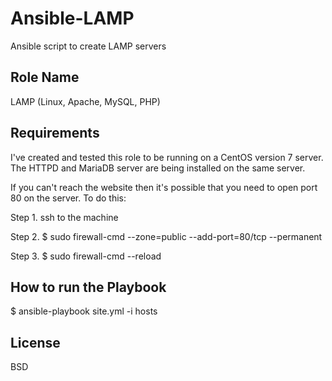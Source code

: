 # Ansible-LAMP
Ansible script to create LAMP servers

Role Name
------------

LAMP (Linux, Apache, MySQL, PHP)

Requirements
------------

I've created and tested this role to be running on a CentOS version 7 server.
The HTTPD and MariaDB server are being installed on the same server.

If you can't reach the website then it's possible that you need to open port 80 on the server. To do this:

Step 1. ssh to the machine

Step 2. $ sudo firewall-cmd --zone=public --add-port=80/tcp --permanent

Step 3. $ sudo firewall-cmd --reload


How to run the Playbook
----------------

$ ansible-playbook site.yml -i hosts

License
-------

BSD
